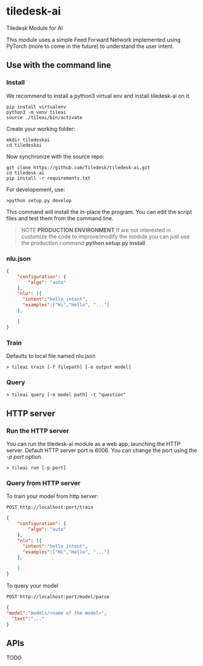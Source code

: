 # tiledesk-ai
Tiledesk Module for AI

This module uses a simple Feed Forward Network implemented using PyTorch (more to come in the future) to understand the user intent.

## Use with the command line

### Install

We recommend to install a python3 virtual env and install tiledesk-ai on it.
 ```
 pip install virtualenv
 python3 -m venv tileai
 source ./tileai/bin/activate
 ```

Create your working folder:

```
mkdir tiledeskai
cd tiledeskai
```

Now synchronize with the source repo:

```
git clone https://github.com/Tiledesk/tiledesk-ai.git
cd tiledesk-ai
pip install -r requirements.txt
```

For developement, use:
```
>python setup.py develop
```
This command will install the in-place the program. You can edit the script files and test them from the command line.

> NOTE **PRODUCTION ENVIRONMENT** If are not interested in customize the code to improve/modify the module you can just
> use the production command
> **python setup.py install**


### nlu.json

```json
{
	"configuration": {
		"algo": "auto"
	},
	"nlu": [{	
      "intent":"hello_intent",
      "examples":["Hi","Hello", "..."]
	},

	]
}
```

### Train
Defaults to local file named nlu.json

```
> tileai train [-f filepath] [-o output model]
```
### Query

```shell
> tileai query [-m model path] -t "question"
```

## HTTP server

### Run the HTTP server

You can run the tiledesk-ai module as a web app, launching the HTTP server.
Default HTTP server port is 6006. You can change the port using the _-p port_ option.

```shell
> tileai run [-p port]
```

### Query from HTTP server
To train your model from http server:
```
POST http://localhost:port/train
```
```json
{
	"configuration": {
		"algo": "auto"
	},
	"nlu": [{	
      "intent":"hello_intent",
      "examples":["Hi","Hello", "..."]
	},

	]
}
```

To query your model
```shell
POST http://localhost:port/model/parse
```
```json
{
"model":"models/<name of the model>",
  "text":"..."
}
```

## APIs

TODO
